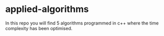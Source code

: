 # applied-algorithms
In this repo you will find 5 algorithms programmed in c++ where the time complexity has been optimised. 
